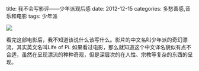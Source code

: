title: 我不会写影评——少年派观后感
date: 2012-12-15
categories: 多愁善感,音乐和电影
tags: 少年派

![](images/Life_of_Pi_11.jpg)

看完这部电影后，我不知道该说什么该写什么。影片的中文名叫少年派的奇幻漂流，其实英文名叫Life of Pi. 如果看过电影，那么就知道这个中文译名貌似有点不合适，虽然在呈现漂流的种种奇观，但是深层次的在人性、宗教等复杂的东西的呈现。

